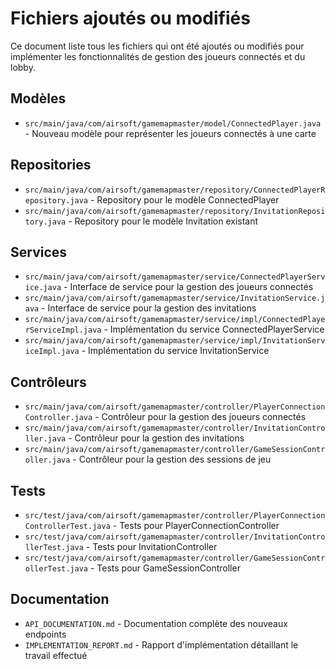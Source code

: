 # Fichiers ajoutés ou modifiés

Ce document liste tous les fichiers qui ont été ajoutés ou modifiés pour implémenter les fonctionnalités de gestion des joueurs connectés et du lobby.

## Modèles

- `src/main/java/com/airsoft/gamemapmaster/model/ConnectedPlayer.java` - Nouveau modèle pour représenter les joueurs connectés à une carte

## Repositories

- `src/main/java/com/airsoft/gamemapmaster/repository/ConnectedPlayerRepository.java` - Repository pour le modèle ConnectedPlayer
- `src/main/java/com/airsoft/gamemapmaster/repository/InvitationRepository.java` - Repository pour le modèle Invitation existant

## Services

- `src/main/java/com/airsoft/gamemapmaster/service/ConnectedPlayerService.java` - Interface de service pour la gestion des joueurs connectés
- `src/main/java/com/airsoft/gamemapmaster/service/InvitationService.java` - Interface de service pour la gestion des invitations
- `src/main/java/com/airsoft/gamemapmaster/service/impl/ConnectedPlayerServiceImpl.java` - Implémentation du service ConnectedPlayerService
- `src/main/java/com/airsoft/gamemapmaster/service/impl/InvitationServiceImpl.java` - Implémentation du service InvitationService

## Contrôleurs

- `src/main/java/com/airsoft/gamemapmaster/controller/PlayerConnectionController.java` - Contrôleur pour la gestion des joueurs connectés
- `src/main/java/com/airsoft/gamemapmaster/controller/InvitationController.java` - Contrôleur pour la gestion des invitations
- `src/main/java/com/airsoft/gamemapmaster/controller/GameSessionController.java` - Contrôleur pour la gestion des sessions de jeu

## Tests

- `src/test/java/com/airsoft/gamemapmaster/controller/PlayerConnectionControllerTest.java` - Tests pour PlayerConnectionController
- `src/test/java/com/airsoft/gamemapmaster/controller/InvitationControllerTest.java` - Tests pour InvitationController
- `src/test/java/com/airsoft/gamemapmaster/controller/GameSessionControllerTest.java` - Tests pour GameSessionController

## Documentation

- `API_DOCUMENTATION.md` - Documentation complète des nouveaux endpoints
- `IMPLEMENTATION_REPORT.md` - Rapport d'implémentation détaillant le travail effectué
